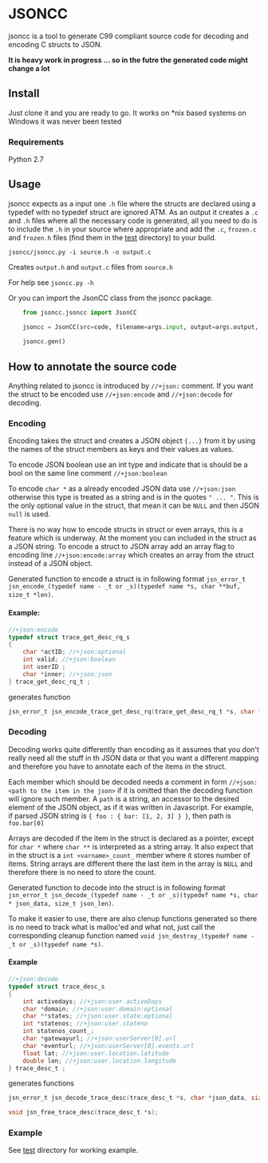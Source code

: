 # JSONCC

jsoncc is a tool to generate C99 compliant source code for decoding
and encoding C structs to JSON.

**It is heavy work in progress ... 
so in the futre the generated code might change a lot**

## Install

Just clone it and you are ready to go. It works on *nix based
systems on Windows it was never been tested

### Requirements

Python 2.7

## Usage

jsoncc expects as a input one `.h` file where the structs are declared
using a typedef with no typedef struct are ignored ATM. As an output
it creates a `.c` and `.h` files where all the necessary code is
generated, all you need to do is to include the `.h` in your source
where appropriate and add the `.c`, `frozen.c` and `frozen.h`
files (find them in the [test](test/) directory) to your build.

`jsoncc/jsoncc.py -i source.h -o output.c`

Creates `output.h` and `output.c` files from `source.h`

For help see `jsoncc.py -h`

Or you can import the JsonCC class from the jsoncc package.

```python
    from jsoncc.jsoncc import JsonCC

    jsoncc = JsonCC(src=code, filename=args.input, output=args.output, debug=debug, parse_debug=args.astdebug)
            
    jsoncc.gen()
```

## How to annotate the source code

Anything related to jsoncc is introduced by `//+json:` comment.
If you want the struct to be encoded use `//+json:encode` and
`//+json:decode` for decoding.

### Encoding

Encoding takes the struct and creates a JSON object `{...}` from it by
using the names of the struct members as keys and their values as
values.

To encode JSON boolean use an int type and indicate that is should be
a bool on the same line comment `//+json:boolean`

To encode `char *` as a already encoded JSON data use `//+json:json`
otherwise this type is treated as a string and is in the quotes `"
... "`. This is the only optional value in the struct, that mean it
can be `NULL` and then JSON `null` is used.

There is no way how to encode structs in struct or even arrays, this
is a feature which is underway. At the moment you can included in the
struct as a JSON string. To encode a struct to JSON array add an array
flag to encoding line `//+json:encode:array` which creates an array
from the struct instead of a JSON object.

Generated function to encode a struct is in following format
`jsn_error_t jsn_encode_(typedef name - _t or _s)(typedef name
*s, char **buf, size_t *len)`.

#### Example: 
```c
//+json:encode
typedef struct trace_get_desc_rq_s
{
    char *actID; //+json:optional
    int valid; //+json:boolean
    int userID ;
    char *inner; //+json:json
} trace_get_desc_rq_t ;
```
generates function

```c
jsn_error_t jsn_encode_trace_get_desc_rq(trace_get_desc_rq_t *s, char **buf, size_t *len);
```

### Decoding

Decoding works quite differently than encoding as it assumes that you
don't really need all the stuff in th JSON data or that you want a
different mapping and therefore you have to annotate each of the items
in the struct.

Each member which should be decoded needs a comment in form
`//+json:<path to the item in the json>` if it is omitted than the
decoding function will ignore such member.  A `path` is a string, an
accessor to the desired element of the JSON object, as if it was
written in Javascript. For example, if parsed JSON string is `{ foo :
{ bar: [1, 2, 3] } }`, then path is `foo.bar[0]`

Arrays are decoded if the item in the struct is declared as a pointer,
except for `char *` where `char **` is interpreted as a string
array. It also expect that in the struct is a `int <varname>_count_`
member where it stores number of items. String arrays are different
there the last item in the array is `NULL` and therefore there is no
need to store the count.

Generated function to decode into the  struct is in following format
`jsn_error_t jsn_decode_(typedef name - _t or _s)(typedef name
*s, char * json_data, size_t json_len)`.

To make it easier to use, there are also clenup functions generated so
there is no need to track what is malloc'ed and what not, just call
the corresponding cleanup function named
`void jsn_destroy_(typedef name - _t or _s)(typedef name *s)`.

#### Example

```c
//+json:decode
typedef struct trace_desc_s
{
    int activedays; //+json:user.activeDays
    char *domain; //+json:user.domain:optional
    char **states; //+json:user.state:optional
    int *statenos; //+json:user.stateno
    int statenos_count_;
    char *gatewayurl; //+json:userServer[0].url
    char *eventurl; //+json:userServer[0].events.url
    float lat; //+json:user.location.latitude
    double lon; //+json:user.location.longitude
} trace_desc_t ;
```
generates functions

```c
jsn_error_t jsn_decode_trace_desc(trace_desc_t *s, char *json_data, size_t json_len);

void jsn_free_trace_desc(trace_desc_t *s);
```

### Example

See [test](test/) directory for working example.
